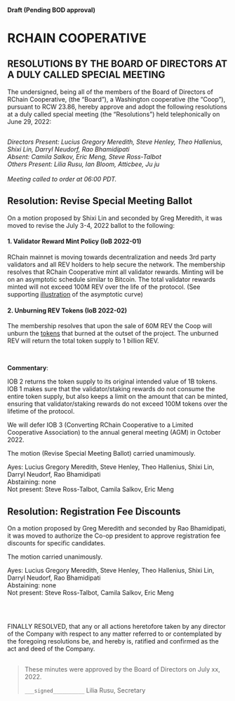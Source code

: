 #### Draft (Pending BOD approval)
<!--Markdown rendering of [2022/06-29/20220629-DocuSign.pdf](/2022/06-29/20220629-DocuSign.pdf)-->

##

# RCHAIN COOPERATIVE

## RESOLUTIONS BY THE BOARD OF DIRECTORS AT A DULY CALLED SPECIAL MEETING
The undersigned, being all of the members of the Board of Directors of RChain Cooperative, (the “Board”), a Washington cooperative 
(the “Coop”), pursuant to RCW 23.86, hereby approve and adopt the following resolutions at a duly called special meeting (the 
“Resolutions”) held telephonically on June 29, 2022:

##

*Directors Present: Lucius Gregory Meredith, Steve Henley, Theo Hallenius, Shixi Lin, Darryl Neudorf, Rao Bhamidipati* \
*Absent: Camila Salkov, Eric Meng, Steve Ross-Talbot* \
*Others Present:  Lilia Rusu, Ian Bloom, Atticbee, Ju ju* \
\
*Meeting called to order at 06:00 PDT.*

##

## Resolution: Revise Special Meeting Ballot

On a motion proposed by Shixi Lin and seconded by Greg Meredith, it was moved to revise the July 3-4, 2022 ballot to the following:

#### 1. Validator Reward Mint Policy (IoB 2022-01)
RChain mainnet is moving towards decentralization and needs 3rd party validators and all REV holders to help secure the network. 
The membership resolves that RChain Cooperative mint all validator rewards. Minting will be on an asymptotic schedule similar to 
Bitcoin. The total validator rewards minted will not exceed 100M REV over the life of the protocol.
(See supporting [illustration](TotalValidatorReward.JPG) of the asymptotic curve)

#### 2. Unburning REV Tokens (IoB 2022-02)
The membership resolves that upon the sale of 60M REV the Coop will unburn the [tokens](https://revdefine.io/#/revaccounts/1111dmyT6TSbyVRGx98srm5dbhQxzduoTAK3DNPSXM4swUBu9QgiV) that burned at the outset of the project. 
The unburned REV will return the total token supply to 1 billion REV.

<br>

**Commentary**:

IOB 2 returns the token supply to its original intended value of 1B tokens.  IOB 1 makes sure that the validator/staking rewards do not consume the entire token supply, but also keeps a limit on the amount that can be minted, ensuring that validator/staking rewards do not exceed 100M tokens over the lifetime of the protocol. 

We will defer IOB 3 (Converting RChain Cooperative to a Limited Cooperative Association) to the annual general meeting (AGM) in October 2022.

The motion (Revise Special Meeting Ballot) carried unamimously.

Ayes: Lucius Gregory Meredith, Steve Henley, Theo Hallenius, Shixi Lin, Darryl Neudorf, Rao Bhamidipati \
Abstaining: none \
Not present: Steve Ross-Talbot, Camila Salkov, Eric Meng

##

## Resolution: Registration Fee Discounts
On a motion proposed by Greg Meredith and seconded by Rao Bhamidipati, it was moved to authorize the Co-op president to approve registration fee discounts for specific candidates.

The motion carried unanimously.

Ayes: Lucius Gregory Meredith, Steve Henley, Theo Hallenius, Shixi Lin, Darryl Neudorf, Rao Bhamidipati \
Abstaining: none \
Not present: Steve Ross-Talbot, Camila Salkov, Eric Meng

<br>

##

FINALLY RESOLVED, that any or all actions heretofore taken by any director of the Company with respect to any matter referred to or contemplated by the foregoing resolutions be, and hereby is, ratified and confirmed as the act and deed of the Company.

##

>These minutes were approved by the Board of Directors on July xx, 2022.
>
> `___signed__________`
> Lilia Rusu, Secretary
